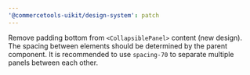 ```yaml
---
'@commercetools-uikit/design-system': patch
---
```


Remove padding bottom from `<CollapsiblePanel>` content (new design). The spacing between elements should be determined by the parent component. It is recommended to use `spacing-70` to separate multiple panels between each other.
